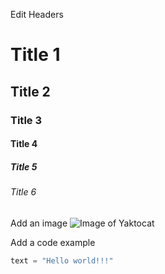 Edit Headers
# Title 1
## Title 2
### Title 3
#### Title 4
##### Title 5
###### Title 6
 
Add an image
![Image of Yaktocat](https://octodex.github.com/images/yaktocat.png)


Add a code example
```python
text = "Hello world!!!"
```
